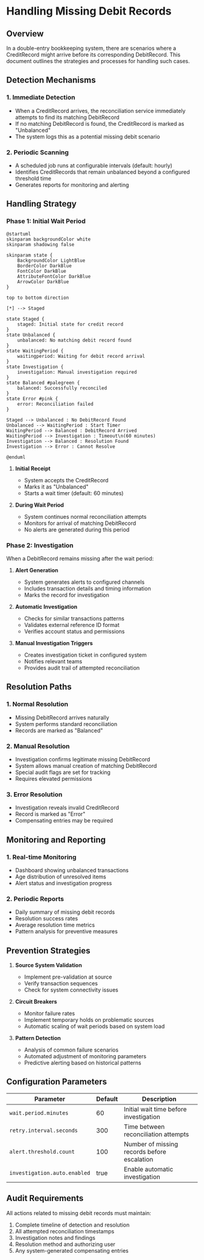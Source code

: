 # Handling Missing Debit Records

## Overview

In a double-entry bookkeeping system, there are scenarios where a CreditRecord might arrive before its corresponding
DebitRecord. This document outlines the strategies and processes for handling such cases.

## Detection Mechanisms

### 1. Immediate Detection

- When a CreditRecord arrives, the reconciliation service immediately attempts to find its matching DebitRecord
- If no matching DebitRecord is found, the CreditRecord is marked as "Unbalanced"
- The system logs this as a potential missing debit scenario

### 2. Periodic Scanning

- A scheduled job runs at configurable intervals (default: hourly)
- Identifies CreditRecords that remain unbalanced beyond a configured threshold time
- Generates reports for monitoring and alerting

## Handling Strategy

### Phase 1: Initial Wait Period

```plantuml
@startuml
skinparam backgroundColor white
skinparam shadowing false

skinparam state {
    BackgroundColor LightBlue
    BorderColor DarkBlue
    FontColor DarkBlue
    AttributeFontColor DarkBlue
    ArrowColor DarkBlue
}

top to bottom direction

[*] --> Staged

state Staged {
    staged: Initial state for credit record
}
state Unbalanced {
    unbalanced: No matching debit record found
}
state WaitingPeriod {
    waitingperiod: Waiting for debit record arrival
}
state Investigation {
    investigation: Manual investigation required
}
state Balanced #palegreen {
    balanced: Successfully reconciled
}
state Error #pink {
    error: Reconciliation failed
}

Staged --> Unbalanced : No DebitRecord Found
Unbalanced --> WaitingPeriod : Start Timer
WaitingPeriod --> Balanced : DebitRecord Arrived
WaitingPeriod --> Investigation : Timeout\n(60 minutes)
Investigation --> Balanced : Resolution Found
Investigation --> Error : Cannot Resolve

@enduml
```

1. **Initial Receipt**
    - System accepts the CreditRecord
    - Marks it as "Unbalanced"
    - Starts a wait timer (default: 60 minutes)

2. **During Wait Period**
    - System continues normal reconciliation attempts
    - Monitors for arrival of matching DebitRecord
    - No alerts are generated during this period

### Phase 2: Investigation

When a DebitRecord remains missing after the wait period:

1. **Alert Generation**
    - System generates alerts to configured channels
    - Includes transaction details and timing information
    - Marks the record for investigation

2. **Automatic Investigation**
    - Checks for similar transactions patterns
    - Validates external reference ID format
    - Verifies account status and permissions

3. **Manual Investigation Triggers**
    - Creates investigation ticket in configured system
    - Notifies relevant teams
    - Provides audit trail of attempted reconciliation

## Resolution Paths

### 1. Normal Resolution

- Missing DebitRecord arrives naturally
- System performs standard reconciliation
- Records are marked as "Balanced"

### 2. Manual Resolution

- Investigation confirms legitimate missing DebitRecord
- System allows manual creation of matching DebitRecord
- Special audit flags are set for tracking
- Requires elevated permissions

### 3. Error Resolution

- Investigation reveals invalid CreditRecord
- Record is marked as "Error"
- Compensating entries may be required

## Monitoring and Reporting

### 1. Real-time Monitoring

- Dashboard showing unbalanced transactions
- Age distribution of unresolved items
- Alert status and investigation progress

### 2. Periodic Reports

- Daily summary of missing debit records
- Resolution success rates
- Average resolution time metrics
- Pattern analysis for preventive measures

## Prevention Strategies

1. **Source System Validation**
    - Implement pre-validation at source
    - Verify transaction sequences
    - Check for system connectivity issues

2. **Circuit Breakers**
    - Monitor failure rates
    - Implement temporary holds on problematic sources
    - Automatic scaling of wait periods based on system load

3. **Pattern Detection**
    - Analysis of common failure scenarios
    - Automated adjustment of monitoring parameters
    - Predictive alerting based on historical patterns

## Configuration Parameters

| Parameter                    | Default | Description                                 |
|------------------------------|---------|---------------------------------------------|
| `wait.period.minutes`        | 60      | Initial wait time before investigation      |
| `retry.interval.seconds`     | 300     | Time between reconciliation attempts        |
| `alert.threshold.count`      | 100     | Number of missing records before escalation |
| `investigation.auto.enabled` | true    | Enable automatic investigation              |

## Audit Requirements

All actions related to missing debit records must maintain:

1. Complete timeline of detection and resolution
2. All attempted reconciliation timestamps
3. Investigation notes and findings
4. Resolution method and authorizing user
5. Any system-generated compensating entries
